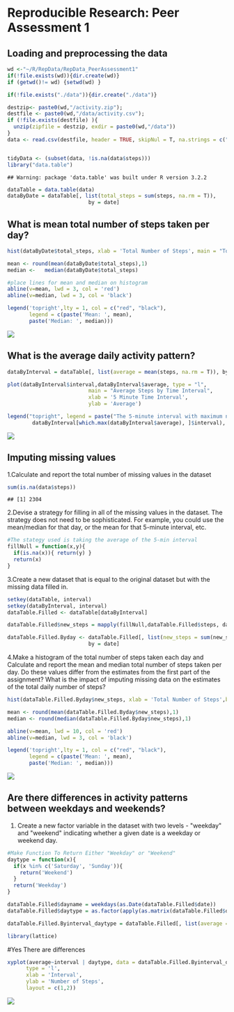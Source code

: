 # Reproducible Research: Peer Assessment 1

## Loading and preprocessing the data

```r
wd <-"~/R/RepData/RepData_PeerAssessment1"
if(!file.exists(wd)){dir.create(wd)}
if (getwd()!= wd) {setwd(wd) }

if(!file.exists("./data")){dir.create("./data")}

destzip<- paste0(wd,"/activity.zip");
destfile <- paste0(wd,"/data/activity.csv");
if (!file.exists(destfile) ){
  unzip(zipfile = destzip, exdir = paste0(wd,"/data"))
} 
data <- read.csv(destfile, header = TRUE, skipNul = T, na.strings = c("NA","NULL") )


tidyData <- (subset(data, !is.na(data$steps)))
library("data.table")
```

```
## Warning: package 'data.table' was built under R version 3.2.2
```

```r
dataTable = data.table(data)
dataByDate = dataTable[, list(total_steps = sum(steps, na.rm = T)), 
                          by = date]
```


## What is mean total number of steps taken per day?

```r
hist(dataByDate$total_steps, xlab = 'Total Number of Steps', main = "Total Steps taken per day")

mean <- round(mean(dataByDate$total_steps),1)
median <-   median(dataByDate$total_steps)

#place lines for mean and median on histogram
abline(v=mean, lwd = 3, col = 'red')
abline(v=median, lwd = 3, col = 'black')

legend('topright',lty = 1, col = c("red", "black"),
       legend = c(paste('Mean: ', mean),
       paste('Median: ', median)))
```

![](PA1_template_files/figure-html/unnamed-chunk-2-1.png) 

## What is the average daily activity pattern?

```r
dataByInterval = dataTable[, list(average = mean(steps, na.rm = T)), by = interval]

plot(dataByInterval$interval,dataByInterval$average, type = "l", 
                          main = "Average Steps by Time Interval",
                          xlab = '5 Minute Time Interval', 
                          ylab = 'Average')

legend("topright", legend = paste("The 5-minute interval with maximum number of steps is: ",       
        dataByInterval[which.max(dataByInterval$average), ]$interval), cex = .6) 
```

![](PA1_template_files/figure-html/unnamed-chunk-3-1.png) 

## Imputing missing values

1.Calculate and report the total number of missing values in the dataset 

```r
sum(is.na(data$steps))
```

```
## [1] 2304
```
2.Devise a strategy for filling in all of the missing values in the dataset. The strategy does not need to be sophisticated. For example, you could use the mean/median for that day, or the mean for that 5-minute interval, etc.

```r
#The stategy used is taking the average of the 5-min interval
fillNull = function(x,y){
  if(is.na(x)){ return(y) }
  return(x)
}
```
3.Create a new dataset that is equal to the original dataset but with the missing data filled in.

```r
setkey(dataTable, interval)
setkey(dataByInterval, interval)
dataTable.Filled <- dataTable[dataByInterval]

dataTable.Filled$new_steps = mapply(fillNull,dataTable.Filled$steps, dataTable.Filled$average)

dataTable.Filled.Byday <- dataTable.Filled[, list(new_steps = sum(new_steps, na.rm = T)), 
                          by = date]
```
4.Make a histogram of the total number of steps taken each day and Calculate and report the mean and median total number of steps taken per day. Do these values differ from the estimates from the first part of the assignment? What is the impact of imputing missing data on the estimates of the total daily number of steps?

```r
hist(dataTable.Filled.Byday$new_steps, xlab = 'Total Number of Steps',breaks = 60, main = "Total Steps taken per day")

mean <- round(mean(dataTable.Filled.Byday$new_steps),1)
median <- round(median(dataTable.Filled.Byday$new_steps),1)

abline(v=mean, lwd = 10, col = 'red')
abline(v=median, lwd = 3, col = 'black')

legend('topright',lty = 1, col = c("red", "black"),
       legend = c(paste('Mean: ', mean),
       paste('Median: ', median)))
```

![](PA1_template_files/figure-html/unnamed-chunk-7-1.png) 

## Are there differences in activity patterns between weekdays and weekends?

1. Create a new factor variable in the dataset with two levels - "weekday" and "weekend" indicating whether a given date is a weekday or weekend day.

```r
#Make Function To Return Either "Weekday" or "Weekend"
daytype = function(x){
  if(x %in% c('Saturday', 'Sunday')){
    return('Weekend')
  }
  return('Weekday')
}

dataTable.Filled$dayname = weekdays(as.Date(dataTable.Filled$date))
dataTable.Filled$daytype = as.factor(apply(as.matrix(dataTable.Filled$dayname), 1, daytype))

dataTable.Filled.Byinterval_daytype = dataTable.Filled[, list(average = mean(new_steps, na.rm = T)), by = list(interval, daytype)]

library(lattice)
```
#Yes There are differences

```r
xyplot(average~interval | daytype, data = dataTable.Filled.Byinterval_daytype,
      type = 'l',
      xlab = 'Interval',
      ylab = 'Number of Steps',
      layout = c(1,2))
```

![](PA1_template_files/figure-html/unnamed-chunk-9-1.png) 
